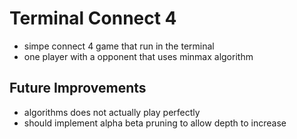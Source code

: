 # Terminal Connect 4
- simpe connect 4 game that run in the terminal
- one player with a opponent that uses minmax algorithm

## Future Improvements
- algorithms does not actually play perfectly
- should implement alpha beta pruning to allow depth to increase
   
